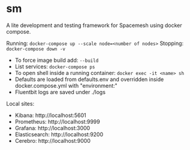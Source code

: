 # sm
A lite development and testing framework for Spacemesh using docker compose.

Running: `docker-compose up --scale node=<number of nodes>`
Stopping: `docker-compose down -v`

- To force image build add: `--build`
- List services: `docker-compose ps`
- To open shell inside a running container: `docker exec -it <name> sh`
- Defaults are loaded from defaults.env and overridden inside docker.compose.yml with "environment:"
- Fluentbit logs are saved under ./logs

Local sites:
- Kibana: http://localhost:5601
- Prometheus: http://localhost:9999
- Grafana: http://localhost:3000
- Elasticsearch: http://localhost:9200
- Cerebro: http://localhost:9000
